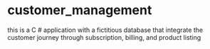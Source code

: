 # customer_management
this is a C # application with a fictitious database that integrate the customer journey through subscription, billing, and product listing
